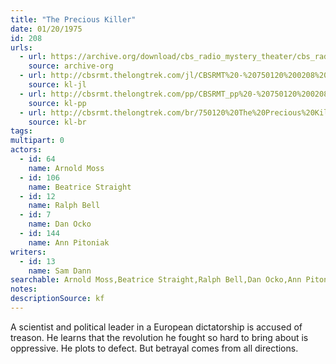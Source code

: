 ```yaml
---
title: "The Precious Killer"
date: 01/20/1975
id: 208
urls: 
  - url: https://archive.org/download/cbs_radio_mystery_theater/cbs_radio_mystery_theater-0201-0250.zip/cbs_radio_mystery_theater-0201-0250%2Fcbsrmt_0208_the_precious_killer.mp3
    source: archive-org
  - url: http://cbsrmt.thelongtrek.com/jl/CBSRMT%20-%20750120%200208%20The%20Precious%20Killer_jl.mp3
    source: kl-jl
  - url: http://cbsrmt.thelongtrek.com/pp/CBSRMT_pp%20-%20750120%200208%20The%20Precious%20Killer.mp3
    source: kl-pp
  - url: http://cbsrmt.thelongtrek.com/br/750120%20The%20Precious%20Killer%20-%20WOR.mp3
    source: kl-br
tags: 
multipart: 0
actors:  
  - id: 64
    name: Arnold Moss  
  - id: 106
    name: Beatrice Straight  
  - id: 12
    name: Ralph Bell  
  - id: 7
    name: Dan Ocko  
  - id: 144
    name: Ann Pitoniak
writers:  
  - id: 13
    name: Sam Dann
searchable: Arnold Moss,Beatrice Straight,Ralph Bell,Dan Ocko,Ann Pitoniak Sam Dann
notes: 
descriptionSource: kf
---
```

A scientist and political leader in a European dictatorship is accused of treason. He learns that the revolution he fought so hard to bring about is oppressive. He plots to defect. But betrayal comes from all directions.